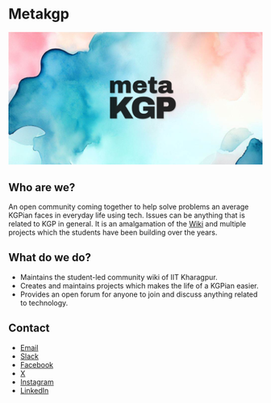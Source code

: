 # Metakgp

![metakgp-wall](./wall.png)

## Who are we?

An open community coming together to help solve problems an average KGPian faces in everyday life using tech. Issues can be anything that is related to KGP in general. It is an amalgamation of the [Wiki](https://wiki.metakgp.org) and multiple projects which the students have been building over the years.
  
## What do we do? 

- Maintains the student-led community wiki of IIT Kharagpur.
- Creates and maintains projects which makes the life of a KGPian easier.
- Provides an open forum for anyone to join and discuss anything related to technology.

## Contact
- [Email](mailto:metakgp@gmail.com)
- [Slack](https://bit.ly/metakgp-slack)
- [Facebook](https://www.facebook.com/metakgp)
- [X](https://twitter.com/metakgp)
- [Instagram](https://www.instagram.com/metakgp_/)
- [LinkedIn](https://www.linkedin.com/company/metakgp-org)

